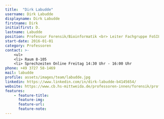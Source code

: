 ```yaml
---
title:  "Dirk Labudde"
username: Dirk Labudde
displayname: Dirk Labudde
firstname: Dirk
initialfirst: D.
lastname: Labudde
position: Professur Forensik/Bioinformatik <br> Leiter Fachgruppe FoSIL
start-date: 2016-01-01
category: Professoren
contact: >-
    <ul>
    <li> Raum 8-105
    <li> Sprechzeiten Online Freitag 14:30 Uhr - 16:00 Uhr 
phone: +49 3727 58-1469
mail: labudde
profile: assets/images/team/labudde.jpg
linkedin: https://www.linkedin.com/in/dirk-labudde-b4145654/
website: https://www.cb.hs-mittweida.de/professoren-innen/forensik/prof-labudde/
features:
    - feature-title: 
      feature-img: 
      feature-url: 
      feature-note: 
---
```

